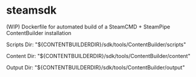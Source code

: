 # steamsdk
(WIP)
Dockerfile for automated build of a SteamCMD + SteamPipe ContentBuilder installation

Scripts Dir:
"${CONTENTBUILDERDIR}/sdk/tools/ContentBuilder/scripts"

Content Dir:
"${CONTENTBUILDERDIR}/sdk/tools/ContentBuilder/content"

Output Dir:
"${CONTENTBUILDERDIR}/sdk/tools/ContentBuilder/output"
